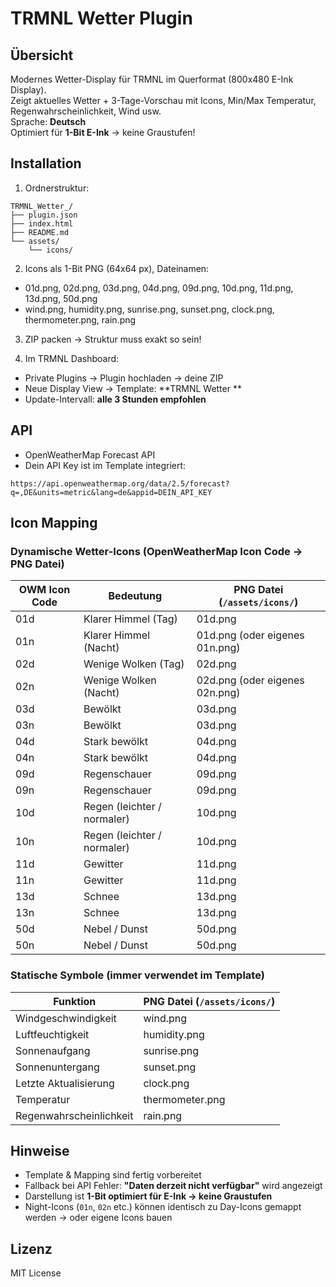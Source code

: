# TRMNL Wetter Plugin

## Übersicht

Modernes Wetter-Display für TRMNL im Querformat (800x480 E-Ink Display).  
Zeigt aktuelles Wetter + 3-Tage-Vorschau mit Icons, Min/Max Temperatur, Regenwahrscheinlichkeit, Wind usw.  
Sprache: **Deutsch**  
Optimiert für **1-Bit E-Ink** → keine Graustufen!

## Installation

1. Ordnerstruktur:

```
TRMNL_Wetter_/
├── plugin.json
├── index.html
├── README.md
└── assets/
    └── icons/
```

2. Icons als 1-Bit PNG (64x64 px), Dateinamen:

- 01d.png, 02d.png, 03d.png, 04d.png, 09d.png, 10d.png, 11d.png, 13d.png, 50d.png
- wind.png, humidity.png, sunrise.png, sunset.png, clock.png, thermometer.png, rain.png

3. ZIP packen → Struktur muss exakt so sein!

4. Im TRMNL Dashboard:

- Private Plugins → Plugin hochladen → deine ZIP
- Neue Display View → Template: **TRMNL Wetter **
- Update-Intervall: **alle 3 Stunden empfohlen**

## API

- OpenWeatherMap Forecast API
- Dein API Key ist im Template integriert:

```plaintext
https://api.openweathermap.org/data/2.5/forecast?q=,DE&units=metric&lang=de&appid=DEIN_API_KEY
```

## Icon Mapping

### Dynamische Wetter-Icons (OpenWeatherMap Icon Code → PNG Datei)

| OWM Icon Code | Bedeutung                  | PNG Datei (`/assets/icons/`) |
|---------------|----------------------------|-----------------------------|
| 01d           | Klarer Himmel (Tag)        | 01d.png                     |
| 01n           | Klarer Himmel (Nacht)      | 01d.png (oder eigenes 01n.png) |
| 02d           | Wenige Wolken (Tag)        | 02d.png                     |
| 02n           | Wenige Wolken (Nacht)      | 02d.png (oder eigenes 02n.png) |
| 03d           | Bewölkt                    | 03d.png                     |
| 03n           | Bewölkt                    | 03d.png                     |
| 04d           | Stark bewölkt              | 04d.png                     |
| 04n           | Stark bewölkt              | 04d.png                     |
| 09d           | Regenschauer               | 09d.png                     |
| 09n           | Regenschauer               | 09d.png                     |
| 10d           | Regen (leichter / normaler) | 10d.png                     |
| 10n           | Regen (leichter / normaler) | 10d.png                     |
| 11d           | Gewitter                   | 11d.png                     |
| 11n           | Gewitter                   | 11d.png                     |
| 13d           | Schnee                     | 13d.png                     |
| 13n           | Schnee                     | 13d.png                     |
| 50d           | Nebel / Dunst              | 50d.png                     |
| 50n           | Nebel / Dunst              | 50d.png                     |

### Statische Symbole (immer verwendet im Template)

| Funktion               | PNG Datei (`/assets/icons/`) |
|------------------------|-----------------------------|
| Windgeschwindigkeit    | wind.png                    |
| Luftfeuchtigkeit       | humidity.png                |
| Sonnenaufgang          | sunrise.png                 |
| Sonnenuntergang        | sunset.png                  |
| Letzte Aktualisierung  | clock.png                   |
| Temperatur             | thermometer.png             |
| Regenwahrscheinlichkeit| rain.png                    |

## Hinweise

- Template & Mapping sind fertig vorbereitet
- Fallback bei API Fehler: **"Daten derzeit nicht verfügbar"** wird angezeigt
- Darstellung ist **1-Bit optimiert für E-Ink → keine Graustufen**
- Night-Icons (`01n`, `02n` etc.) können identisch zu Day-Icons gemappt werden → oder eigene Icons bauen

## Lizenz

MIT License
